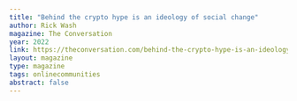 ```yaml
---
title: "Behind the crypto hype is an ideology of social change"
author: Rick Wash
magazine: The Conversation
year: 2022
link: https://theconversation.com/behind-the-crypto-hype-is-an-ideology-of-social-change-177981
layout: magazine
type: magazine
tags: onlinecommunities
abstract: false
---
```

